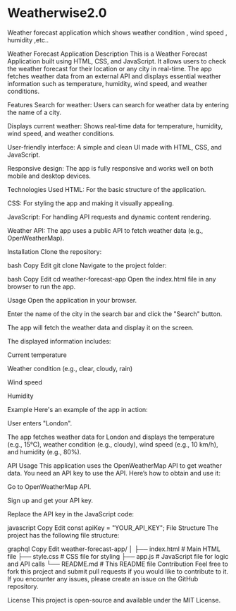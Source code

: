 # Weatherwise2.0
Weather forecast application which shows weather condition , wind speed , humidity ,etc..

Weather Forecast Application Description This is a Weather Forecast Application built using HTML, CSS, and JavaScript. It allows users to check the weather forecast for their location or any city in real-time. The app fetches weather data from an external API and displays essential weather information such as temperature, humidity, wind speed, and weather conditions.

Features Search for weather: Users can search for weather data by entering the name of a city.

Displays current weather: Shows real-time data for temperature, humidity, wind speed, and weather conditions.

User-friendly interface: A simple and clean UI made with HTML, CSS, and JavaScript.

Responsive design: The app is fully responsive and works well on both mobile and desktop devices.

Technologies Used HTML: For the basic structure of the application.

CSS: For styling the app and making it visually appealing.

JavaScript: For handling API requests and dynamic content rendering.

Weather API: The app uses a public API to fetch weather data (e.g., OpenWeatherMap).

Installation Clone the repository:

bash Copy Edit git clone Navigate to the project folder:

bash Copy Edit cd weather-forecast-app Open the index.html file in any browser to run the app.

Usage Open the application in your browser.

Enter the name of the city in the search bar and click the "Search" button.

The app will fetch the weather data and display it on the screen.

The displayed information includes:

Current temperature

Weather condition (e.g., clear, cloudy, rain)

Wind speed

Humidity

Example Here's an example of the app in action:

User enters "London".

The app fetches weather data for London and displays the temperature (e.g., 15°C), weather condition (e.g., cloudy), wind speed (e.g., 10 km/h), and humidity (e.g., 80%).

API Usage This application uses the OpenWeatherMap API to get weather data. You need an API key to use the API. Here’s how to obtain and use it:

Go to OpenWeatherMap API.

Sign up and get your API key.

Replace the API key in the JavaScript code:

javascript Copy Edit const apiKey = "YOUR_API_KEY"; File Structure The project has the following file structure:

graphql Copy Edit weather-forecast-app/ │ ├── index.html # Main HTML file ├── style.css # CSS file for styling ├── app.js # JavaScript file for logic and API calls └── README.md # This README file Contribution Feel free to fork this project and submit pull requests if you would like to contribute to it. If you encounter any issues, please create an issue on the GitHub repository.

License This project is open-source and available under the MIT License.
